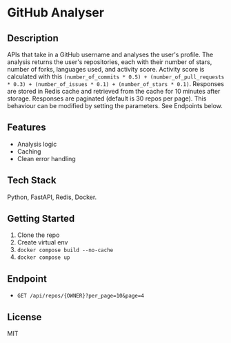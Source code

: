 # GitHub Analyser

## Description
APIs that take in a GitHub username and analyses the user's profile. The analysis returns the user's repositories, each with their number of stars, number of forks, languages used, and activity score. Activity score is calculated with this `(number_of_commits * 0.5) + (number_of_pull_requests * 0.3) + (number_of_issues * 0.1) + (number_of_stars * 0.1)`. Responses are stored in Redis cache and retrieved from the cache for 10 minutes after storage. Responses are paginated (default is 30 repos per page). This behaviour can be modified by setting the parameters. See Endpoints below.

## Features
- Analysis logic
- Caching
- Clean error handling

## Tech Stack
Python, FastAPI, Redis, Docker.

## Getting Started
1. Clone the repo  
2. Create virtual env  
3. `docker compose build --no-cache`  
4. `docker compose up`

## Endpoint
- `GET /api/repos/{OWNER}?per_page=10&page=4`

## License
MIT
